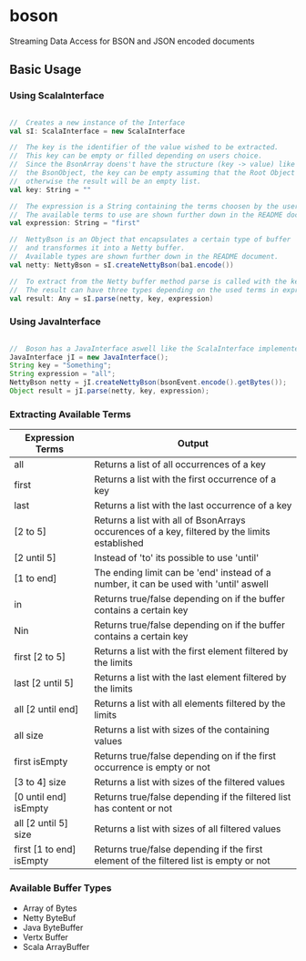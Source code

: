 # boson
Streaming Data Access for BSON and JSON encoded documents


## Basic Usage

### Using ScalaInterface

```scala

//  Creates a new instance of the Interface
val sI: ScalaInterface = new ScalaInterface

//  The key is the identifier of the value wished to be extracted.
//  This key can be empty or filled depending on users choice.
//  Since the BsonArray doens't have the structure (key -> value) like
//  the BsonObject, the key can be empty assuming that the Root Object is a BsonArray,
//  otherwise the result will be an empty list.
val key: String = ""

//  The expression is a String containing the terms choosen by the user to extract something.
//  The available terms to use are shown further down in the README document.
val expression: String = "first"

//  NettyBson is an Object that encapsulates a certain type of buffer
//  and transformes it into a Netty buffer.
//  Available types are shown further down in the README document.
val netty: NettyBson = sI.createNettyBson(ba1.encode())

//  To extract from the Netty buffer method parse is called with the key and expression.
//  The result can have three types depending on the used terms in expression.
val result: Any = sI.parse(netty, key, expression)
```

### Using JavaInterface

```java

//  Boson has a JavaInterface aswell like the ScalaInterface implemented the same way
JavaInterface jI = new JavaInterface();
String key = "Something";
String expression = "all";
NettyBson netty = jI.createNettyBson(bsonEvent.encode().getBytes());
Object result = jI.parse(netty, key, expression);
```

### Extracting Available Terms
Expression Terms | Output
---------------- | ------
all | Returns a list of all occurrences of a key
first | Returns a list with the first occurrence of a key
last | Returns a list with the last occurrence of a key
[2 to 5] | Returns a list with all of BsonArrays occurences of a key, filtered by the limits established
[2 until 5] | Instead of 'to' its possible to use 'until'
[1 to end] | The ending limit can be 'end' instead of a number, it can be used with 'until' aswell
in | Returns true/false depending on if the buffer contains a certain key
Nin | Returns true/false depending on if the buffer contains a certain key
first [2 to 5] | Returns a list with the first element filtered by the limits
last [2 until 5] | Returns a list with the last element filtered by the limits
all [2 until end] | Returns a list with all elements filtered by the limits
all size | Returns a list with sizes of the containing values
first isEmpty | Returns true/false depending on if the first occurrence is empty or not
[3 to 4] size | Returns a list with sizes of the filtered values
[0 until end] isEmpty | Returns true/false depending if the filtered list has content or not
all [2 until 5] size | Returns a list with sizes of all filtered values
first [1 to end] isEmpty | Returns true/false depending if the first element of the filtered list is empty or not

### Available Buffer Types
* Array of Bytes
* Netty ByteBuf
* Java ByteBuffer
* Vertx Buffer
* Scala ArrayBuffer